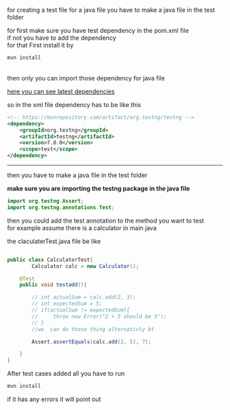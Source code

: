 for creating a test file for a java file you have to make a java file in the test folder

for first make sure you have test dependency in the pom.xml file
<br>
if not you have to add the dependency 
<br> for that First install it by 

```bash
mvn install
```
<br>
then only you can import those dependency for java file

[here you can see latest dependencies](https://mvnrepository.com/artifact/org.testng/testng)

so in the xml file dependency has to be like this

```xml
<!-- https://mvnrepository.com/artifact/org.testng/testng -->
<dependency>
    <groupId>org.testng</groupId>
    <artifactId>testng</artifactId>
    <version>7.8.0</version>
    <scope>test</scope>
</dependency>

```
---

then you have to make a java file in the test folder
<br>

**make sure you are importing the testng package in the java file**

```java
import org.testng.Assert;
import org.testng.annotations.Test;

```

then you could add the test annotation to the method you want to test
<br>
for example assume there is a calculator in main java
<br>

the claculaterTest.java file be like 

```java

public class CalculatorTest{
        Calculator calc = new Calculator();

    @Test
    public void testadd(){

        // int actualSum = calc.add(2, 3);
        // int expectedSum = 5;
        // if(actualSum != expectedSum){
        //     throw new Error("2 + 3 should be 5");
        // }
        //we  can do those thing alternativly bt 

        Assert.assertEquals(calc.add(2, 5), 7);

    }
}

```


After test cases added all you have to run

```bash
mvn install
```
if it has any errors it will point out 



